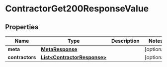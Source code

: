 

# ContractorGet200ResponseValue


## Properties

| Name | Type | Description | Notes |
|------------ | ------------- | ------------- | -------------|
|**meta** | [**MetaResponse**](MetaResponse.md) |  |  [optional] |
|**contractors** | [**List&lt;ContractorResponse&gt;**](ContractorResponse.md) |  |  [optional] |



